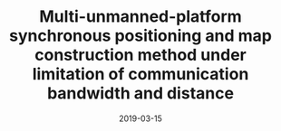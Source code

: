 ---
title: "Multi-unmanned-platform synchronous positioning and map construction method under limitation of communication bandwidth and distance"
date: 2019-03-15
publishDate: 2020-07-20T06:16:02.002397Z
authors: ["Yongheng Hu", "Hui Cheng", "Jinhao He", "Yang Kong"]
publication_types: ["8"]
#abstract: " The invention relates to a multi-unmanned-platform synchronous positioning and map construction method under limitation of communication bandwidth and distance. The method comprises: constructing a plurality of unmanned platform systems with ArUco tags and carrying out own-side target detection and own-side target relative attitude estimation by using a visual system; on the basis of a hand-eye calibration method, carrying out conversion into a relative pose under a visual system coordinate system and converting the relative pose into a radar coordinate system by using external parameters calibrated by a camera and a radar; carrying out communication only between unmanned systems generating a closed loop after detection of the own-side target and carrying out joint pose map construction and optimization by an active loopback unmanned system terminal; optimizing the pose at an active loopback terminal to realize expression of poses of different robots under the same coordinate system, acquiring an accurate pose, and then sending the accurate pose to an active loopback unmanned platform; and after recycling of the unmanned systems, transmitting all independent unmanned system maps tothe central platform and carrying out fusion. Therefore, a cooperative SLAM problem under limitation of the communication distance and communication limitation is solved."
featured: false
publication: "CN201910199610"
tags: []
doi: ""

#### Results
# image:
#   placement: 1
#   caption: "Photo by [Jinhao He]()"
#   focal_point: "Smart"
#   preview_only: false
#   alt_text: framework


---
